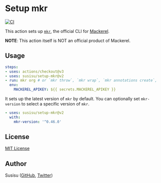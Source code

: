 # Setup mkr

[![CI](https://github.com/susisu/setup-mkr/workflows/CI/badge.svg)](https://github.com/susisu/setup-mkr/actions?query=workflow%3ACI)

This action sets up [`mkr`](https://github.com/mackerelio/mkr), the official CLI for [Mackerel](https://en.mackerel.io/).

**NOTE**: This action itself is NOT an official product of Mackerel.

## Usage

``` yml
steps:
- uses: actions/checkout@v3
- uses: susisu/setup-mkr@v2
- run: mkr org # or `mkr throw`, `mkr wrap`, `mkr annotations create`, ... 
  env:
    MACKEREL_APIKEY: ${{ secrets.MACKEREL_APIKEY }}
```

It sets up the latest version of `mkr` by default. You can optionally set `mkr-version` to select a specific version of `mkr`.

``` yml
- uses: susisu/setup-mkr@v2
  with:
    mkr-version: '^0.46.0'
```

## License

[MIT License](http://opensource.org/licenses/mit-license.php)

## Author

Susisu ([GitHub](https://github.com/susisu), [Twitter](https://twitter.com/susisu2413))
